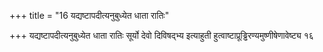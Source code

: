 +++
title = "16 यद्यष्टापदीत्यनुबुध्येत धाता रातिः"

+++
यद्यष्टापदीत्यनुबुध्येत धाता रातिः सूर्यो देवो दिविषद्भ्य इत्याहुती हुत्वाष्टाप्रूड्ढिरण्यमुष्णीषेणावेष्ट्य १६